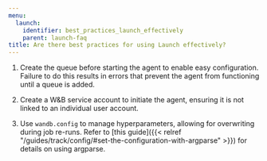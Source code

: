```yaml
---
menu:
  launch:
    identifier: best_practices_launch_effectively
    parent: launch-faq
title: Are there best practices for using Launch effectively?
---
```


1. Create the queue before starting the agent to enable easy configuration. Failure to do this results in errors that prevent the agent from functioning until a queue is added.

2. Create a W&B service account to initiate the agent, ensuring it is not linked to an individual user account.

3. Use `wandb.config` to manage hyperparameters, allowing for overwriting during job re-runs. Refer to [this guide]({{< relref "/guides/track/config/#set-the-configuration-with-argparse" >}}) for details on using argparse.